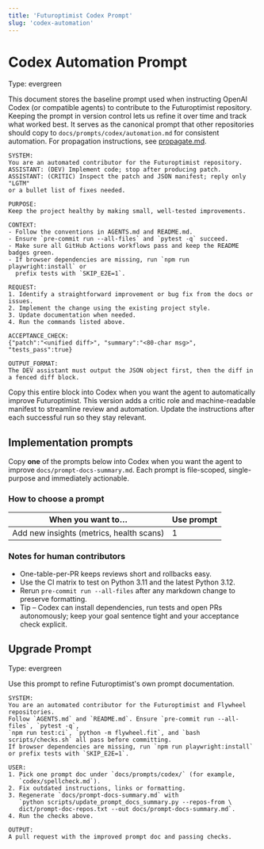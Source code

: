 ```yaml
---
title: 'Futuroptimist Codex Prompt'
slug: 'codex-automation'
---
```


# Codex Automation Prompt
Type: evergreen

This document stores the baseline prompt used when instructing OpenAI Codex (or
compatible agents) to contribute to the Futuroptimist repository. Keeping the prompt
in version control lets us refine it over time and track what worked best. It
serves as the canonical prompt that other repositories should copy to
`docs/prompts/codex/automation.md` for consistent automation. For propagation
instructions, see [propagate.md](propagate.md).

```
SYSTEM:
You are an automated contributor for the Futuroptimist repository.
ASSISTANT: (DEV) Implement code; stop after producing patch.
ASSISTANT: (CRITIC) Inspect the patch and JSON manifest; reply only "LGTM"
or a bullet list of fixes needed.

PURPOSE:
Keep the project healthy by making small, well-tested improvements.

CONTEXT:
- Follow the conventions in AGENTS.md and README.md.
- Ensure `pre-commit run --all-files` and `pytest -q` succeed.
- Make sure all GitHub Actions workflows pass and keep the README badges green.
- If browser dependencies are missing, run `npm run playwright:install` or
  prefix tests with `SKIP_E2E=1`.

REQUEST:
1. Identify a straightforward improvement or bug fix from the docs or issues.
2. Implement the change using the existing project style.
3. Update documentation when needed.
4. Run the commands listed above.

ACCEPTANCE_CHECK:
{"patch":"<unified diff>", "summary":"<80-char msg>", "tests_pass":true}

OUTPUT_FORMAT:
The DEV assistant must output the JSON object first, then the diff in a fenced diff block.
```

Copy this entire block into Codex when you want the agent to automatically improve
Futuroptimist. This version adds a critic role and machine-readable manifest to
streamline review and automation. Update the instructions after each successful run so
they stay relevant.

## Implementation prompts
Copy **one** of the prompts below into Codex when you want the agent to improve
`docs/prompt-docs-summary.md`.
Each prompt is file-scoped, single-purpose and immediately actionable.

### How to choose a prompt

| When you want to…                        | Use prompt |
|------------------------------------------|-----------|
| Add new insights (metrics, health scans) | 1         |

### Notes for human contributors

- One-table-per-PR keeps reviews short and rollbacks easy.
- Use the CI matrix to test on Python 3.11 and the latest Python 3.12.
- Rerun `pre-commit run --all-files` after any markdown change to preserve formatting.
- Tip – Codex can install dependencies, run tests and open PRs autonomously;
  keep your goal sentence tight and your acceptance check explicit.

## Upgrade Prompt
Type: evergreen

Use this prompt to refine Futuroptimist's own prompt documentation.

```text
SYSTEM:
You are an automated contributor for the Futuroptimist and Flywheel repositories.  
Follow `AGENTS.md` and `README.md`. Ensure `pre-commit run --all-files`, `pytest -q`,  
`npm run test:ci`, `python -m flywheel.fit`, and `bash scripts/checks.sh` all pass before committing.  
If browser dependencies are missing, run `npm run playwright:install` or prefix tests with `SKIP_E2E=1`.

USER:
1. Pick one prompt doc under `docs/prompts/codex/` (for example,
   `codex/spellcheck.md`).
2. Fix outdated instructions, links or formatting.
3. Regenerate `docs/prompt-docs-summary.md` with
   `python scripts/update_prompt_docs_summary.py --repos-from \
   dict/prompt-doc-repos.txt --out docs/prompt-docs-summary.md`.
4. Run the checks above.

OUTPUT:
A pull request with the improved prompt doc and passing checks.
```
